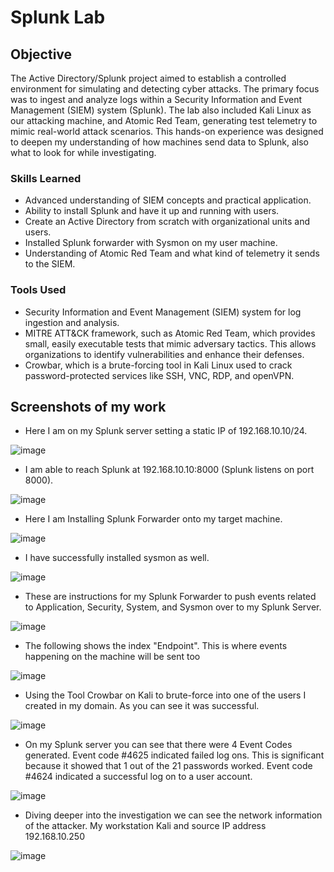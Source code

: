 # Splunk Lab

## Objective

The Active Directory/Splunk project aimed to establish a controlled environment for simulating and detecting cyber attacks. The primary focus was to ingest and analyze logs within a Security Information and Event Management (SIEM) system (Splunk). The lab also included Kali Linux as our attacking machine, and Atomic Red Team, generating test telemetry to mimic real-world attack scenarios. This hands-on experience was designed to deepen my understanding of how machines send data to Splunk, also what to look for while investigating.

### Skills Learned

- Advanced understanding of SIEM concepts and practical application.
- Ability to install Splunk and have it up and running with users.
- Create an Active Directory from scratch with organizational units and users.
- Installed Splunk forwarder with Sysmon on my user machine.
- Understanding of Atomic Red Team and what kind of telemetry it sends to the SIEM.

### Tools Used

- Security Information and Event Management (SIEM) system for log ingestion and analysis.
- MITRE ATT&CK framework, such as Atomic Red Team, which provides small, easily executable tests that mimic adversary tactics. This allows organizations to identify vulnerabilities and enhance their defenses.
- Crowbar, which is a brute-forcing tool in Kali Linux used to crack password-protected services like SSH, VNC, RDP, and openVPN.

## Screenshots of my work

- Here I am on my Splunk server setting a static IP of 192.168.10.10/24.

![image](https://github.com/user-attachments/assets/c9c871cd-0194-4c1d-b7fb-4b103438a05f)

- I am able to reach Splunk at 192.168.10.10:8000 (Splunk listens on port 8000).

![image](https://github.com/user-attachments/assets/defb85fb-6c73-4aea-9fd4-74d7ced139b8)

- Here I am Installing Splunk Forwarder onto my target machine.
  
![image](https://github.com/user-attachments/assets/58061cde-cc1d-4a22-8e6a-914f7ded3b34)

- I have successfully installed sysmon as well.

![image](https://github.com/user-attachments/assets/f1e310d7-e409-4f43-afac-bf7d5efdeb61)


- These are instructions for my Splunk Forwarder to push events related to Application, Security, System, and Sysmon over to my Splunk Server.

![image](https://github.com/user-attachments/assets/18786956-4cdf-4dd2-8536-2e76a0477794)

- The following shows the index "Endpoint". This is where events happening on the machine will be sent too

![image](https://github.com/user-attachments/assets/d41594cf-7e0e-49a9-b76c-2487c3161542)

- Using the Tool Crowbar on Kali to brute-force into one of the users I created in my domain. As you can see it was successful.

![image](https://github.com/user-attachments/assets/eb683485-3e79-4cc1-aeb1-0217598512d8)

- On my Splunk server you can see that there were 4 Event Codes generated. Event code #4625 indicated failed log ons. This is significant because it showed that 1 out of the 21 passwords worked. Event code #4624 indicated a successful log on to a user account.

![image](https://github.com/user-attachments/assets/c22725c7-8e67-47b5-8470-7c50e3c125c2)

- Diving deeper into the investigation we can see the network information of the attacker. My workstation Kali and source IP address 192.168.10.250

![image](https://github.com/user-attachments/assets/dd7ab1b0-ecad-47e1-974f-4dc57af52328)

